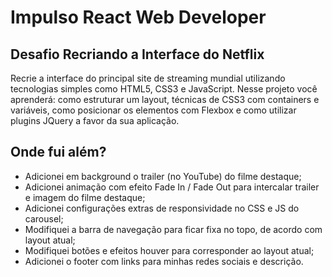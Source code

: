 # Impulso React Web Developer

## Desafio Recriando a Interface do Netflix
Recrie a interface do principal site de streaming mundial utilizando tecnologias simples como HTML5, CSS3 e JavaScript. Nesse projeto você aprenderá: como estruturar um layout, técnicas de CSS3 com containers e variáveis, como posicionar os elementos com Flexbox e como utilizar plugins JQuery a favor da sua aplicação.

## Onde fui além?
- Adicionei em background o trailer (no YouTube) do filme destaque;
- Adicionei animação com efeito Fade In / Fade Out para intercalar trailer e imagem do filme destaque;
- Adicionei configurações extras de responsividade no CSS e JS do carousel;
- Modifiquei a barra de navegação para ficar fixa no topo, de acordo com layout atual;
- Modifiquei botões e efeitos houver para corresponder ao layout atual;
- Adicionei o footer com links para minhas redes sociais e descrição.
